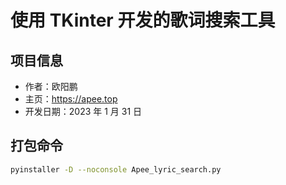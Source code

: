# 使用 TKinter 开发的歌词搜索工具

## 项目信息

- 作者：欧阳鹏
- 主页：https://apee.top
- 开发日期：2023 年 1 月 31 日

## 打包命令

```bash
pyinstaller -D --noconsole Apee_lyric_search.py
```